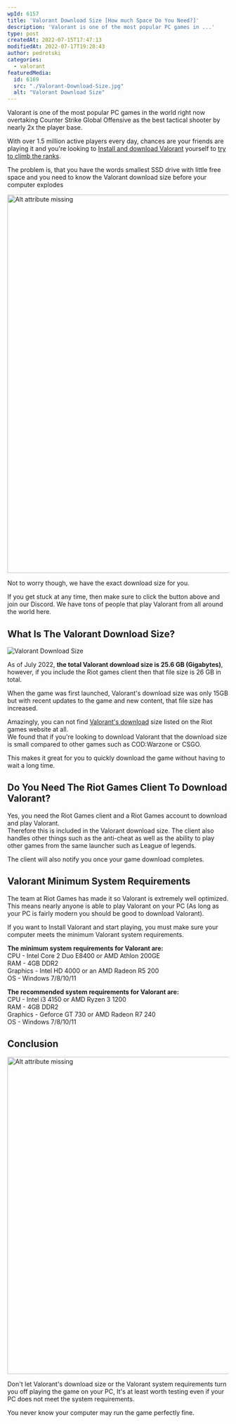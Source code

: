 ```yaml
---
wpId: 6157
title: 'Valorant Download Size [How much Space Do You Need?]'
description: 'Valorant is one of the most popular PC games in ...'
type: post
createdAt: 2022-07-15T17:47:13
modifiedAt: 2022-07-17T19:28:43
author: pedrotski
categories:
  - valorant
featuredMedia:
  id: 6169
  src: "./Valorant-Download-Size.jpg"
  alt: "Valorant Download Size"
---
```



Valorant is one of the most popular PC games in the world right now overtaking Counter Strike Global Offensive as the best tactical shooter by nearly 2x the player base.

With over 1.5 million active players every day, chances are your friends are playing it and you're looking to [Install and download Valorant](https://www.ghostcap.com/how-to-download-and-install-valorant/) yourself to [try to climb the ranks](https://www.ghostcap.com/valorant-ranks/).

The problem is, that you have the words smallest SSD drive with little free space and you need to know the Valorant download size before your computer explodes

<img decoding="async" width="1529" height="859" src="/images/posts/valorant-download-size/Riot-client-downloading-valorant.png" alt="Alt attribute missing" srcset="/images/posts/valorant-download-size/Riot-client-downloading-valorant.png 1529w, /images/posts/valorant-download-size/Riot-client-downloading-valorant-768x431.png 768w" sizes="(max-width: 1529px) 100vw, 1529px" />

Not to worry though, we have the exact download size for you.

If you get stuck at any time, then make sure to click the button above and join our Discord. We have tons of people that play Valorant from all around the world here.

## What Is The Valorant Download Size?

![Valorant Download Size](@assets/images/posts/valorant-download-size/Valorant-Download-Size.png)

As of July 2022, **the total Valorant download size is 25.6 GB (Gigabytes)**, however, if you include the Riot games client then that file size is 26 GB in total.

When the game was first launched, Valorant's download size was only 15GB but with recent updates to the game and new content, that file size has increased.

Amazingly, you can not find [Valorant's download](https://playvalorant.com/en-sg/download/) size listed on the Riot games website at all.  
We found that if you're looking to download Valorant that the download size is small compared to other games such as COD:Warzone or CSGO.

This makes it great for you to quickly download the game without having to wait a long time.

## Do You Need The Riot Games Client To Download Valorant?

Yes, you need the Riot Games client and a Riot Games account to download and play Valorant.  
Therefore this is included in the Valorant download size. The client also handles other things such as the anti-cheat as well as the ability to play other games from the same launcher such as League of legends.

The client will also notify you once your game download completes.

## Valorant Minimum System Requirements

The team at Riot Games has made it so Valorant is extremely well optimized. This means nearly anyone is able to play Valorant on your PC (As long as your PC is fairly modern you should be good to download Valorant).

If you want to Install Valorant and start playing, you must make sure your computer meets the minimum Valorant system requirements.

**The minimum system requirements for Valorant are:**  
CPU - Intel Core 2 Duo E8400 or AMD Athlon 200GE  
RAM - 4GB DDR2  
Graphics - Intel HD 4000 or an AMD Radeon R5 200  
OS - Windows 7/8/10/11

**The recommended system requirements for Valorant are:**  
CPU - Intel i3 4150 or AMD Ryzen 3 1200  
RAM - 4GB DDR2  
Graphics - Geforce GT 730 or AMD Radeon R7 240  
OS - Windows 7/8/10/11

## Conclusion

<img decoding="async" width="1280" height="720" src="/images/posts/valorant-download-size/Valorant-Xbox-Series-X-1280x720-1.webp" alt="Alt attribute missing" srcset="/images/posts/valorant-download-size/Valorant-Xbox-Series-X-1280x720-1.webp 1280w, /images/posts/valorant-download-size/Valorant-Xbox-Series-X-1280x720-1-768x432.webp 768w" sizes="(max-width: 1280px) 100vw, 1280px" />

Don't let Valorant's download size or the Valorant system requirements turn you off playing the game on your PC, It's at least worth testing even if your PC does not meet the system requirements.

You never know your computer may run the game perfectly fine.